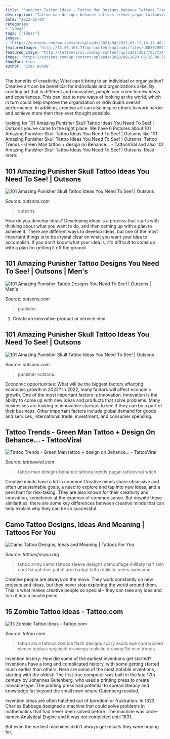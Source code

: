 ```yaml
---
title: "Punisher Tattoo Ideas ~ Tattoo Man Designs Behance Tattoos Trends Pagan Tattooviral Witch"
description: "Tattoo man designs behance tattoos trends pagan tattooviral witch"
date: "2023-02-08"
categories:
- "ideas"
tags: ["ideas"]
images:
- "https://outsons.com/wp-content/uploads/2021/04/2021-03-17-14.17.48-2531194068516832786_punishertattoo-819x1024.jpg"
featuredImage: "http://13.58.163.77/wp-content/uploads/files/u8050/8611-skull-tattoo-flash-art_large.jpg"
featured_image: "http://tattooviral.com/wp-content/uploads/2017/03/tattoo-trends-green-man-tattoo-design-on-behance.jpg"
image: "https://outsons.com/wp-content/uploads/2020/09/2020-06-25-08.50.42-2338963866413556528_punishertattoo-1024x1024.jpg"
ShowToc: true
author: "Isac Kunde"
---
```



The benefits of creativity: What can it bring to an individual or organization?
Creative art can be beneficial for individuals and organizations alike. By creating art that is different and innovative, people can come to new ideas and experiences. This can lead to new ways of looking at the world, which in turn could help improve the organization or individual’s overall performance. In addition, creative art can also inspire others to work harder and achieve more than they ever thought possible.

	

		
looking for 101 Amazing Punisher Skull Tattoo Ideas You Need To See! | Outsons you've came to the right place. We have 6 Pictures about 101 Amazing Punisher Skull Tattoo Ideas You Need To See! | Outsons like 101 Amazing Punisher Skull Tattoo Ideas You Need To See! | Outsons, Tattoo Trends - Green Man tattoo + design on Behance... - TattooViral and also 101 Amazing Punisher Skull Tattoo Ideas You Need To See! | Outsons. Read more:
		
    
## 101 Amazing Punisher Skull Tattoo Ideas You Need To See! | Outsons

<img loading=lazy src="https://outsons.com/wp-content/uploads/2021/04/2021-03-17-14.17.48-2531194068516832786_punishertattoo-819x1024.jpg" onerror="this.onerror=null;this.src='https://tse1.mm.bing.net/th?id=OIP.jL3CsR-a5-xB7mBuO3ZwAAHaJQ&amp;pid=15.1';" alt="101 Amazing Punisher Skull Tattoo Ideas You Need To See! | Outsons">

_Source: outsons.com_

>outsons. 

	

How do you develop ideas?
Developing ideas is a process that starts with thinking about what you want to do, and then coming up with a plan to achieve it. There are different ways to develop ideas, but one of the most important things is to be crystal clear on what you want your idea to accomplish. If you don't know what your idea is, it's difficult to come up with a plan for getting it off the ground.

    
## 101 Amazing Punisher Tattoo Designs You Need To See! | Outsons | Men&#039;s

<img loading=lazy src="https://outsons.com/wp-content/uploads/2020/09/2020-06-25-08.50.42-2338963866413556528_punishertattoo-1024x1024.jpg" onerror="this.onerror=null;this.src='https://tse3.mm.bing.net/th?id=OIP.ytNFhYOL_QTTfMTq1P-TggHaHa&amp;pid=15.1';" alt="101 Amazing Punisher Tattoo Designs You Need To See! | Outsons | Men&#039;s">

_Source: outsons.com_

>punisher. 

	

1. Create an innovative product or service idea.

    
## 101 Amazing Punisher Skull Tattoo Ideas You Need To See! | Outsons

<img loading=lazy src="https://outsons.com/wp-content/uploads/2021/04/2020-07-04-20.26.06-2345836855683484843_punishertattoo-1024x1024.jpg" onerror="this.onerror=null;this.src='https://tse3.mm.bing.net/th?id=OIP.j9AR5jFOFT6Ag7AMKZgEKQHaHa&amp;pid=15.1';" alt="101 Amazing Punisher Skull Tattoo Ideas You Need To See! | Outsons">

_Source: outsons.com_

>punisher outsons. 

	

Economic opportunities: What will be the biggest factors affecting economic growth in 2022?
In 2022, many factors will affect economic growth. One of the most important factors is innovation. Innovation is the ability to come up with new ideas and products that solve problems. Many businesses are looking to innovative startups to see if they can be a part of their business. Other important factors include global demand for goods and services, international trade, investment, and consumer spending.

    
## Tattoo Trends - Green Man Tattoo + Design On Behance... - TattooViral

<img loading=lazy src="http://tattooviral.com/wp-content/uploads/2017/03/tattoo-trends-green-man-tattoo-design-on-behance.jpg" onerror="this.onerror=null;this.src='https://tse2.mm.bing.net/th?id=OIP.E_otxikDZ3I63Y5-bZl0WwHaLH&amp;pid=15.1';" alt="Tattoo Trends - Green Man tattoo + design on Behance... - TattooViral">

_Source: tattooviral.com_

>tattoo man designs behance tattoos trends pagan tattooviral witch. 

	

Creative minds have a lot in common
Creative minds share obsessive and often unsustainable goals, a need to explore and tap into new ideas, and a penchant for risk-taking. They are also known for their creativity and innovation, sometimes at the expense of common sense. But despite these similarities, there are some key differences between creative minds that can help explain why they can be so successful.

    
## Camo Tattoo Designs, Ideas And Meaning | Tattoos For You

<img loading=lazy src="https://www.tattoosforyou.org/wp-content/uploads/2017/11/Camo-Half-Sleeve-Tattoo.jpg" onerror="this.onerror=null;this.src='https://tse2.mm.bing.net/th?id=OIP.3XTUoULgufHQ_OhqfG6MjAHaHa&amp;pid=15.1';" alt="Camo Tattoo Designs, Ideas and Meaning | Tattoos For You">

_Source: tattoosforyou.org_

>tattoo army camo tattoos sleeve designs camouflage military half skin cool 3d patches patch arm badge tatto realistic mens awesome. 

	

Creative people are always on the move. They work constantly on new projects and ideas, but they never stop exploring the world around them. This is what makes creative people so special – they can take any idea and turn it into a masterpiece.

    
## 15 Zombie Tattoo Ideas - Tattoo.com

<img loading=lazy src="http://13.58.163.77/wp-content/uploads/files/u8050/8611-skull-tattoo-flash-art_large.jpg" onerror="this.onerror=null;this.src='https://tse3.mm.bing.net/th?id=OIP.e5ITVXqOGl7bBg-OdqLFhQHaPQ&amp;pid=15.1';" alt="15 Zombie Tattoo Ideas - Tattoo.com">

_Source: tattoo.com_

>tattoo skull tattoos zombie flash designs scary skulls eye cool wicked sleeve badass wojciech drawings realistic drawing 3d nice trends. 

	

Invention history: How did some of the earliest inventions get started?
Inventions have a long and complicated history, with some getting started much earlier than others. Here are some of the most notable inventions, starting with the oldest:
The first true computer was built in the late 17th century by Johannes Gutenberg, who used a printing press to create movable type. The printing press had potential to spread literacy and knowledge far beyond the small town where Gutenberg resided.

Invention ideas are often hatched out of boredom or frustration. In 1823, Charles Babbage designed a machine that could solve problems in mathematics that had never been solved before. The machine was code-named Analytical Engine and it was not completed until 1831.

But even the earliest machines didn’t always get results they were hoping for.

